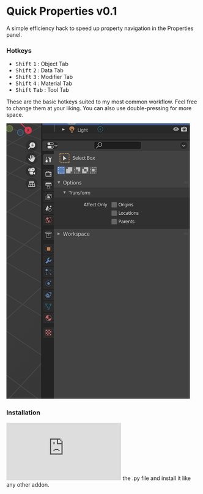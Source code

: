 # Quick Properties v0.1

A simple efficiency hack to speed up property navigation in the Properties panel.

### Hotkeys

* <kbd>Shift</kbd> <kbd>1</kbd> : Object Tab
* <kbd>Shift</kbd> <kbd>2</kbd> : Data Tab
* <kbd>Shift</kbd> <kbd>3</kbd> : Modifier Tab
* <kbd>Shift</kbd> <kbd>4</kbd> : Material Tab
* <kbd>Shift</kbd> <kbd>Tab</kbd> : Tool Tab

These are the basic hotkeys suited to my most common workflow. Feel free to change them at your liking. You can also use double-pressing for more space.



![](quick-properties_1.gif)


### Installation
![Download](https://github.com/karmaral/quick-properties/releases/download/v0.1/quick-properties.py) the .py file and install it like any other addon.
